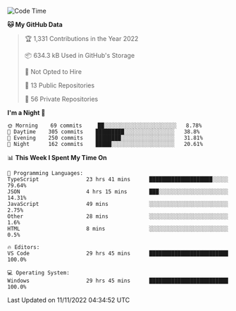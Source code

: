 <!--START_SECTION:waka-->
![Code Time](http://img.shields.io/badge/Code%20Time-3%2C269%20hrs%2031%20mins-blue)

**🐱 My GitHub Data** 

> 🏆 1,331 Contributions in the Year 2022
 > 
> 📦 634.3 kB Used in GitHub's Storage 
 > 
> 🚫 Not Opted to Hire
 > 
> 📜 13 Public Repositories 
 > 
> 🔑 56 Private Repositories  
 > 
**I'm a Night 🦉** 

```text
🌞 Morning    69 commits     ██░░░░░░░░░░░░░░░░░░░░░░░   8.78% 
🌆 Daytime    305 commits    █████████░░░░░░░░░░░░░░░░   38.8% 
🌃 Evening    250 commits    ████████░░░░░░░░░░░░░░░░░   31.81% 
🌙 Night      162 commits    █████░░░░░░░░░░░░░░░░░░░░   20.61%

```


📊 **This Week I Spent My Time On** 

```text
💬 Programming Languages: 
TypeScript               23 hrs 41 mins      ████████████████████░░░░░   79.64% 
JSON                     4 hrs 15 mins       ███░░░░░░░░░░░░░░░░░░░░░░   14.31% 
JavaScript               49 mins             ░░░░░░░░░░░░░░░░░░░░░░░░░   2.75% 
Other                    28 mins             ░░░░░░░░░░░░░░░░░░░░░░░░░   1.6% 
HTML                     8 mins              ░░░░░░░░░░░░░░░░░░░░░░░░░   0.5%

🔥 Editors: 
VS Code                  29 hrs 45 mins      █████████████████████████   100.0%

💻 Operating System: 
Windows                  29 hrs 45 mins      █████████████████████████   100.0%

```


 Last Updated on 11/11/2022 04:34:52 UTC
<!--END_SECTION:waka-->

